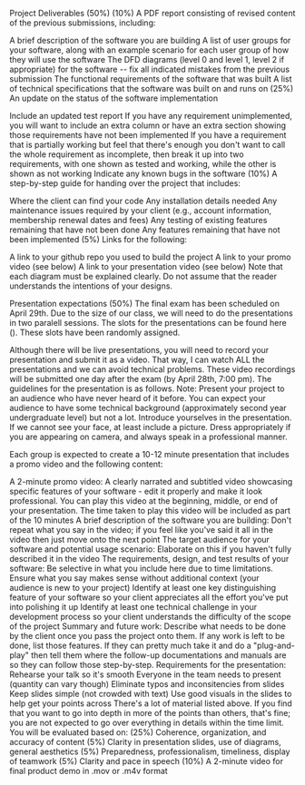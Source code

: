 Project Deliverables (50%)
(10%) A PDF report consisting of revised content of the previous submissions, including:

A brief description of the software you are building
A list of user groups for your software, along with an example scenario for each user group of how they will use the software
The DFD diagrams (level 0 and level 1, level 2 if appropriate) for the software -- fix all indicated mistakes from the previous submission
The functional requirements of the software that was built
A list of technical specifications that the software was built on and runs on
(25%) An update on the status of the software implementation

Include an updated test report
If you have any requirement unimplemented, you will want to include an extra column or have an extra section showing those requirements have not been implemented
If you have a requirement that is partially working but feel that there's enough you don't want to call the whole requirement as incomplete, then break it up into two requirements, with one shown as tested and working, while the other is shown as not working
Indicate any known bugs in the software
(10%) A step-by-step guide for handing over the project that includes:

Where the client can find your code
Any installation details needed
Any maintenance issues required by your client (e.g., account information, membership renewal dates and fees)
Any testing of existing features remaining that have not been done
Any features remaining that have not been implemented
(5%) Links for the following:

A link to your github repo you used to build the project
A link to your promo video (see below)
A link to your presentation video (see below)
Note that each diagram must be explained clearly. Do not assume that the reader understands the intentions of your designs.

Presentation expectations (50%)
The final exam has been scheduled on April 29th. Due to the size of our class, we will need to do the presentations in two paralell sessions. The slots for the presentations can be found here (). These slots have been randomly assigned.

Although there will be live presentations, you will need to record your presentation and submit it as a video. That way, I can watch ALL the presentations and we can avoid technical problems. These video recordings will be submitted one day after the exam (by April 28th, 7:00 pm). The guidelines for the presentation is as follows. Note: Present your project to an audience who have never heard of it before. You can expect your audience to have some technical background (approximately second year undergraduate level) but not a lot. Introduce yourselves in the presentation. If we cannot see your face, at least include a picture. Dress appropriately if you are appearing on camera, and always speak in a professional manner.

Each group is expected to create a 10-12 minute presentation that includes a promo video and the following content:

A 2-minute promo video: A clearly narrated and subtitled video showcasing specific features of your software - edit it properly and make it look professional. You can play this video at the beginning, middle, or end of your presentation. The time taken to play this video will be included as part of the 10 minutes
A brief description of the software you are building: Don't repeat what you say in the video; if you feel like you've said it all in the video then just move onto the next point
The target audience for your software and potential usage scenario: Elaborate on this if you haven't fully described it in the video
The requirements, design, and test results of your software: Be selective in what you include here due to time limitations. Ensure what you say makes sense without additional context (your audience is new to your project)
Identify at least one key distinguishing feature of your software so your client appreciates all the effort you've put into polishing it up
Identify at least one technical challenge in your development process so your client understands the difficulty of the scope of the project
Summary and future work:
Describe what needs to be done by the client once you pass the project onto them.
If any work is left to be done, list those features.
If they can pretty much take it and do a "plug-and-play" then tell them where the follow-up documentations and manuals are so they can follow those step-by-step.
Requirements for the presentation:
Rehearse your talk so it's smooth
Everyone in the team needs to present (quantity can vary though)
Eliminate typos and inconsitencies from slides
Keep slides simple (not crowded with text)
Use good visuals in the slides to help get your points across
There's a lot of material listed above. If you find that you want to go into depth in more of the points than others, that's fine; you are not expected to go over everything in details within the time limit.
You will be evaluated based on:
(25%) Coherence, organization, and accuracy of content
(5%) Clarity in presentation slides, use of diagrams, general aesthetics
(5%) Preparedness, professionalism, timeliness, display of teamwork
(5%) Clarity and pace in speech
(10%) A 2-minute video for final product demo in .mov or .m4v format